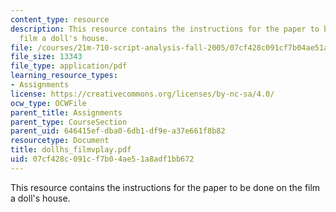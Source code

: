 ```yaml
---
content_type: resource
description: This resource contains the instructions for the paper to be done on the
  film a doll's house.
file: /courses/21m-710-script-analysis-fall-2005/07cf428c091cf7b04ae51a8adf1bb672_dollhs_filmvplay.pdf
file_size: 13343
file_type: application/pdf
learning_resource_types:
- Assignments
license: https://creativecommons.org/licenses/by-nc-sa/4.0/
ocw_type: OCWFile
parent_title: Assignments
parent_type: CourseSection
parent_uid: 646415ef-dba0-6db1-df9e-a37e661f8b82
resourcetype: Document
title: dollhs_filmvplay.pdf
uid: 07cf428c-091c-f7b0-4ae5-1a8adf1bb672
---
```

This resource contains the instructions for the paper to be done on the film a doll's house.